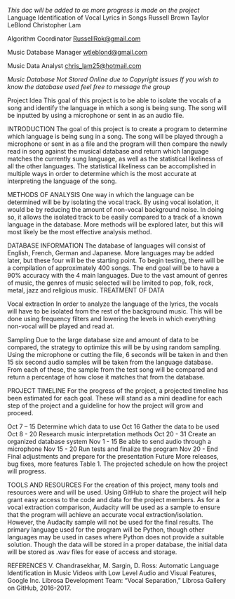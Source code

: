 *This doc will be added to as more progress is made on the project*
Language Identification of Vocal Lyrics in Songs
Russell Brown
Taylor LeBlond
Christopher Lam

Algorithm Coordinator
RussellRok@gmail.com

Music Database Manager
wtleblond@gmail.com

Music Data Analyst
chris_lam25@hotmail.com

*Music Database Not Stored Online due to Copyright issues*
*If you wish to know the database used feel free to message the group*

Project Idea
This goal of this project is to be able to isolate the vocals of a song and identify the language in which a song is being sung. The song will be inputted by using a microphone or sent in as an audio file. 

INTRODUCTION
The goal of this project is to create a program to determine which language is being sung in a song. The song will be played through a microphone or sent in as a file and the program will then compare the newly read in song against the musical database and return which language matches the currently sung language, as well as the statistical likeliness of all the other languages. The statistical likeliness can be accomplished in multiple ways in order to determine which is the most accurate at interpreting the language of the song.

METHODS OF ANALYSIS
One way in which the language can be determined will be by isolating the vocal track. By using vocal isolation, it would be by reducing the amount of non-vocal background noise. In doing so, it allows the isolated track to be easily compared to a track of a known language in the database. More methods will be explored later, but this will most likely be the most effective analysis method.

DATABASE INFORMATION
The database of languages will consist of English, French, German and Japanese. More languages may be added later, but these four will be the starting point. To begin testing, there will be a compilation of approximately 400 songs. The end goal will be to have a 90% accuracy with the 4 main languages. Due to the vast amount of genres of music, the genres of music selected will be limited to pop, folk, rock, metal, jazz and religious music.
TREATMENT OF DATA

Vocal extraction
In order to analyze the language of the lyrics, the vocals will have to be isolated from the rest of the background music. This will be done using frequency filters and lowering the levels in which everything non-vocal will be played and read at.

Sampling
Due to the large database size and amount of data to be compared, the strategy to optimize this will be by using random sampling. Using the microphone or cutting the file, 6 seconds will be taken in and then 15 six second audio samples will be taken from the language database. From each of these, the sample from the test song will be compared and return a percentage of how close it matches that from the database.

PROJECT TIMELINE
For the progress of the project, a projected timeline has been estimated for each goal. These will stand as a mini deadline for each step of the project and a guideline for how the project will grow and proceed.

Oct 7 – 15
Determine which data to use
Oct 16
Gather the data to be used
Oct 8 - 20
Research music interpretation methods
Oct 20 - 31
Create an organized database system
Nov 1 - 15
Be able to send audio through a microphone
Nov 15 - 20
Run tests and finalize the program
Nov 20 - End
Final adjustments and prepare for the presentation
Future
More releases, bug fixes, more features
  Table 1. The projected schedule on how the project will progress.

TOOLS AND RESOURCES
For the creation of this project, many tools and resources were and will be used. Using GitHub to share the project will help grant easy access to the code and data for the project members. As for a vocal extraction comparison, Audacity will be used as a sample to ensure that the program will achieve an accurate vocal extraction/isolation. However, the Audacity sample will not be used for the final results. The primary language used for the program will be Python, though other languages may be used in cases where Python does not provide a suitable solution. Though the data will be stored in a proper database, the initial data will be stored as .wav files for ease of access and storage.

REFERENCES
V. Chandrasekhar, M. Sargin, D. Ross: Automatic Language Identification in Music Videos with Low Level Audio and Visual Features, Google Inc. 
Librosa Development Team: “Vocal Separation,” Librosa Gallery on GitHub, 2016-2017.
